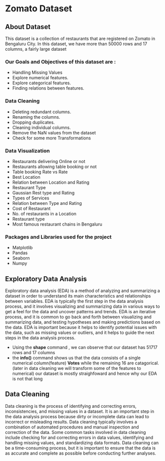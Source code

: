# Zomato Dataset
## About Dataset
This dataset is a collection of restaurants that are registered on Zomato in Bengaluru City. In this dataset, we have more than 50000 rows and 17 columns, a fairly large dataset
### Our Goals and Objectives of this dataset are :
- Handling Missing Values
- Explore numerical features.
- Explore categorical features.
- Finding relations between features.
### Data Cleaning
- Deleting redundant columns.
- Renaming the columns.
- Dropping duplicates.
- Cleaning individual columns.
- Remove the NaN values from the dataset
- Check for some more Transformations
### Data Visualization
- Restaurants delivering Online or not
- Restaurants allowing table booking or not
- Table booking Rate vs Rate
- Best Location
- Relation between Location and Rating
- Restaurant Type
- Gaussian Rest type and Rating
- Types of Services
- Relation between Type and Rating
- Cost of Restaurant
- No. of restaurants in a Location
- Restaurant type
- Most famous restaurant chains in Bengaluru

### Packages and Libraries used for the project
- Matplotlib
- Pandas
-  Seaborn
-  Numpy 

## Exploratory Data Analysis
Exploratory data analysis (EDA) is a method of analyzing and summarizing a dataset in order to understand its main characteristics and relationships between variables. EDA is typically the first step in the data analysis process, and it involves visualizing and summarizing data in various ways to get a feel for the data and uncover patterns and trends. EDA is an iterative process, and it is common to go back and forth between visualizing and summarizing data, and testing hypotheses and making predictions based on the data. EDA is important because it helps to identify potential issues with the data, such as missing values or outliers, and it helps to guide the next steps in the data analysis process.
- Using the **shape** command , we can observe that our dataset has 51717 rows and 17 columns
- the **info()** command shows us that the data consists of a single numerical column(feature) **Votes** while the remaining 16 are catagorical.(later in data cleaning we will transform some of the features to numerical)
our dataset is mostly straighfoward and hence why our EDA is not that long 
## Data Cleaning
Data cleaning is the process of identifying and correcting errors, inconsistencies, and missing values in a dataset. It is an important step in the data analysis process because dirty or incomplete data can lead to incorrect or misleading results. Data cleaning typically involves a combination of automated procedures and manual inspection and correction of the data. Some common tasks involved in data cleaning include checking for and correcting errors in data values, identifying and handling missing values, and standardizing data formats. Data cleaning can be a time-consuming process, but it is important to ensure that the data is as accurate and complete as possible before conducting further analyses.





